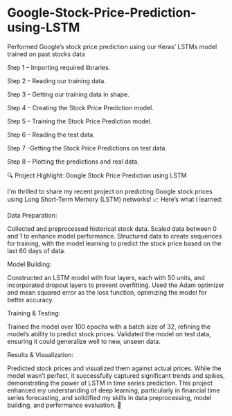# Google-Stock-Price-Prediction-using-LSTM
Performed Google’s stock price prediction using our Keras’ LSTMs model trained on past stocks data

Step 1 – Importing required libraries.

Step 2 – Reading our training data.

Step 3 – Getting our training data in shape.

Step 4 – Creating the Stock Price Prediction model.

Step 5 – Training the Stock Price Prediction model.

Step 6 – Reading the test data.

Step 7 -Getting the Stock Price Predictions on test data.

Step 8 – Plotting the predictions and real data.


🔍 Project Highlight: Google Stock Price Prediction using LSTM

I'm thrilled to share my recent project on predicting Google stock prices using Long Short-Term Memory (LSTM) networks! 📈 Here’s what I learned:

Data Preparation:

Collected and preprocessed historical stock data.
Scaled data between 0 and 1 to enhance model performance.
Structured data to create sequences for training, with the model learning to predict the stock price based on the last 60 days of data.

Model Building:

Constructed an LSTM model with four layers, each with 50 units, and incorporated dropout layers to prevent overfitting.
Used the Adam optimizer and mean squared error as the loss function, optimizing the model for better accuracy.

Training & Testing:

Trained the model over 100 epochs with a batch size of 32, refining the model’s ability to predict stock prices.
Validated the model on test data, ensuring it could generalize well to new, unseen data.

Results & Visualization:

Predicted stock prices and visualized them against actual prices.
While the model wasn’t perfect, it successfully captured significant trends and spikes, demonstrating the power of LSTM in time series prediction.
This project enhanced my understanding of deep learning, particularly in financial time series forecasting, and solidified my skills in data preprocessing, model building, and performance evaluation. 🚀




